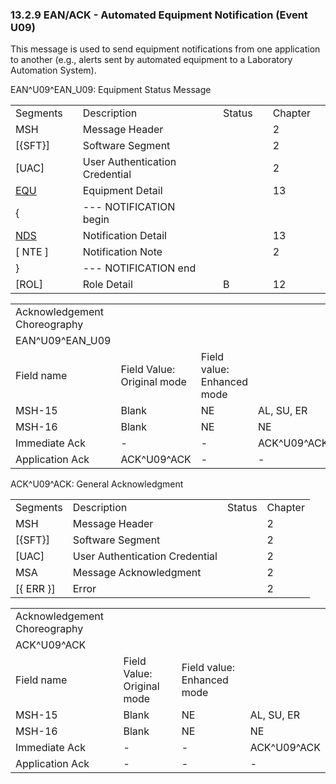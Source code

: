 ### 13.2.9 EAN/ACK - Automated Equipment Notification (Event U09)

This message is used to send equipment notifications from one application to another (e.g., alerts sent by automated equipment to a Laboratory Automation System).

EAN^U09^EAN_U09: Equipment Status Message

|     |     |     |     |     |     |     |     |
| --- | --- | --- | --- | --- | --- | --- | --- |
| Segments |  | Description |  | Status |  | Chapter |  |
| MSH |  | Message Header |  |  |  | 2 |  |
| [\{SFT}] |  | Software Segment |  |  |  | 2 |  |
| [UAC] |  | User Authentication Credential |  |  |  | 2 |  |
| [EQU](#EQU) |  | Equipment Detail |  |  |  | 13 |  |
| \{ |  | --- NOTIFICATION begin |  |  |  |  |  |
| [NDS](#NDS) |  | Notification Detail |  |  |  | 13 |  |
| [ NTE ] |  | Notification Note |  |  |  | 2 |  |
| } |  | --- NOTIFICATION end |  |  |  |  |  |
| [ROL] |  | Role Detail |  | B |  | 12 |  |

|     |     |     |     |     |     |
| --- | --- | --- | --- | --- | --- |
| Acknowledgement Choreography |  |  |  |  |  |
| EAN^U09^EAN_U09 |  |  |  |  |  |
| Field name | Field Value: Original mode | Field value: Enhanced mode |  |  |  |
| MSH-15 | Blank | NE | AL, SU, ER | NE | AL, SU, ER |
| MSH-16 | Blank | NE | NE | AL, SU, ER | AL, SU, ER |
| Immediate Ack | - | - | ACK^U09^ACK | - | ACK^U09^ACK |
| Application Ack | ACK^U09^ACK | - | - | ACK^U09^ACK | ACK^U09^ACK |

ACK^U09^ACK: General Acknowledgment

|     |     |     |     |
| --- | --- | --- | --- |
| Segments | Description | Status | Chapter |
| MSH | Message Header |  | 2 |
| [\{SFT}] | Software Segment |  | 2 |
| [UAC] | User Authentication Credential |  | 2 |
| MSA | Message Acknowledgment |  | 2 |
| [\{ ERR }] | Error |  | 2 |

|     |     |     |     |
| --- | --- | --- | --- |
| Acknowledgement Choreography |  |  |  |
| ACK^U09^ACK |  |  |  |
| Field name | Field Value: Original mode | Field value: Enhanced mode |  |
| MSH-15 | Blank | NE | AL, SU, ER |
| MSH-16 | Blank | NE | NE |
| Immediate Ack | - | - | ACK^U09^ACK |
| Application Ack | - | - | - |
